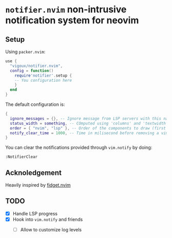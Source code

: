 # `notifier.nvim` non-intrusive notification system for neovim

## Setup

Using `packer.nvim`:
```lua
use {
  "vigoux/notifier.nvim",
  config = function()
    require'notifier'.setup {
    -- You configuration here
    }
  end
}
```

The default configuration is:
```lua
{
  ignore_messages = {}, -- Ignore message from LSP servers with this name
  status_width = something, -- COmputed using 'columns' and 'textwidth'
  order = { "nvim", "lsp" }, -- Order of the components to draw (first nvim notifications, then lsp
  notify_clear_time = 1000, -- Time in milisecond before removing a vim.notifiy notification, 0 to make them sticky
}
```

You can clear the notifications provided through `vim.notify` by
doing:
```vim
:NotifierClear
```

## Acknoledgement

Heavily inspired by [fidget.nvim]

[fidget.nvim]: https://github.com/j-hui/fidget.nvim

## TODO

- [x] Handle LSP progress
- [x] Hook into `vim.notify` and friends
  - [ ] Allow to customize log levels

